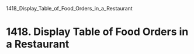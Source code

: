 1418_Display_Table_of_Food_Orders_in_a_Restaurant
# 1418. Display Table of Food Orders in a Restaurant

